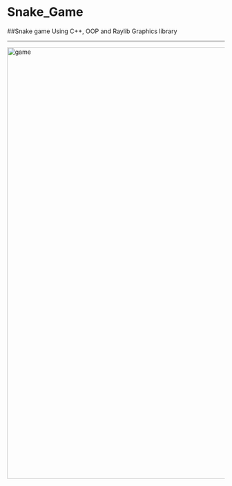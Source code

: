 # Snake_Game
##Snake game Using C++, OOP and Raylib Graphics library
<hr>
<img width="1000" alt="game" src="https://github.com/abdallahkhairy/Snake_Game/assets/36454981/75032d91-3d76-489a-a139-03c28cfb22fe">
